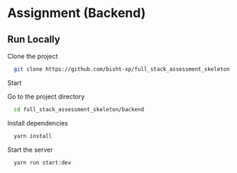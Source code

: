 # Assignment (Backend)

## Run Locally

Clone the project

```bash
  git clone https://github.com/bisht-xp/full_stack_assessment_skeleton.git
```
Start

Go to the project directory

```bash
  cd full_stack_assessment_skeleton/backend
```

Install dependencies

```bash
  yarn install
```

Start the server

```bash
  yarn run start:dev
```
